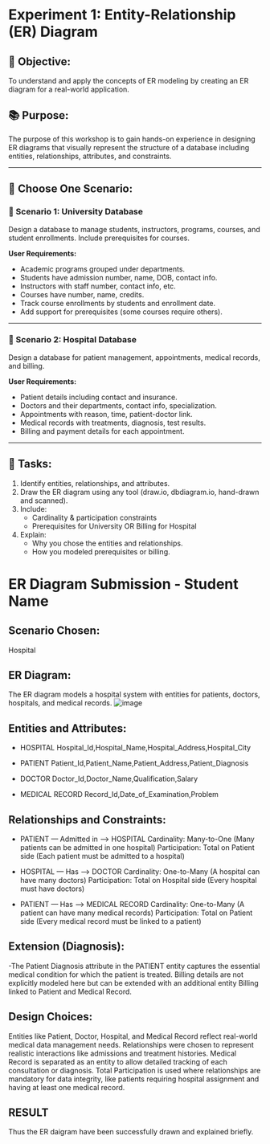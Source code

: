 # Experiment 1: Entity-Relationship (ER) Diagram

## 🎯 Objective:
To understand and apply the concepts of ER modeling by creating an ER diagram for a real-world application.

## 📚 Purpose:
The purpose of this workshop is to gain hands-on experience in designing ER diagrams that visually represent the structure of a database including entities, relationships, attributes, and constraints.

---

## 🧪 Choose One Scenario:

### 🔹 Scenario 1: University Database
Design a database to manage students, instructors, programs, courses, and student enrollments. Include prerequisites for courses.

**User Requirements:**
- Academic programs grouped under departments.
- Students have admission number, name, DOB, contact info.
- Instructors with staff number, contact info, etc.
- Courses have number, name, credits.
- Track course enrollments by students and enrollment date.
- Add support for prerequisites (some courses require others).

---

### 🔹 Scenario 2: Hospital Database
Design a database for patient management, appointments, medical records, and billing.

**User Requirements:**
- Patient details including contact and insurance.
- Doctors and their departments, contact info, specialization.
- Appointments with reason, time, patient-doctor link.
- Medical records with treatments, diagnosis, test results.
- Billing and payment details for each appointment.

---

## 📝 Tasks:
1. Identify entities, relationships, and attributes.
2. Draw the ER diagram using any tool (draw.io, dbdiagram.io, hand-drawn and scanned).
3. Include:
   - Cardinality & participation constraints
   - Prerequisites for University OR Billing for Hospital
4. Explain:
   - Why you chose the entities and relationships.
   - How you modeled prerequisites or billing.

# ER Diagram Submission - Student Name

## Scenario Chosen:
Hospital

## ER Diagram:
The ER diagram models a hospital system with entities for patients, doctors, hospitals, and medical records.
![image](https://github.com/user-attachments/assets/9af55308-9406-42c9-afeb-6d47563a2306)

## Entities and Attributes:
- HOSPITAL
Hospital_Id,Hospital_Name,Hospital_Address,Hospital_City

- PATIENT
Patient_Id,Patient_Name,Patient_Address,Patient_Diagnosis

- DOCTOR
Doctor_Id,Doctor_Name,Qualification,Salary

- MEDICAL RECORD
Record_Id,Date_of_Examination,Problem


## Relationships and Constraints:
- PATIENT — Admitted in —> HOSPITAL
Cardinality: Many-to-One (Many patients can be admitted in one hospital)
Participation: Total on Patient side (Each patient must be admitted to a hospital)

- HOSPITAL — Has —> DOCTOR
Cardinality: One-to-Many (A hospital can have many doctors)
Participation: Total on Hospital side (Every hospital must have doctors)

- PATIENT — Has —> MEDICAL RECORD
Cardinality: One-to-Many (A patient can have many medical records)
Participation: Total on Patient side (Every medical record must be linked to a patient)


## Extension (Diagnosis):
-The Patient Diagnosis attribute in the PATIENT entity captures the essential medical condition for which the patient is treated. Billing details are not explicitly modeled here but can be extended with an additional entity Billing linked to Patient and Medical Record.
## Design Choices:
Entities like Patient, Doctor, Hospital, and Medical Record reflect real-world medical data management needs.
Relationships were chosen to represent realistic interactions like admissions and treatment histories.
Medical Record is separated as an entity to allow detailed tracking of each consultation or diagnosis.
Total Participation is used where relationships are mandatory for data integrity, like patients requiring hospital assignment and having at least one medical record.



## RESULT
Thus the ER daigram have been successfully drawn and explained briefly.
